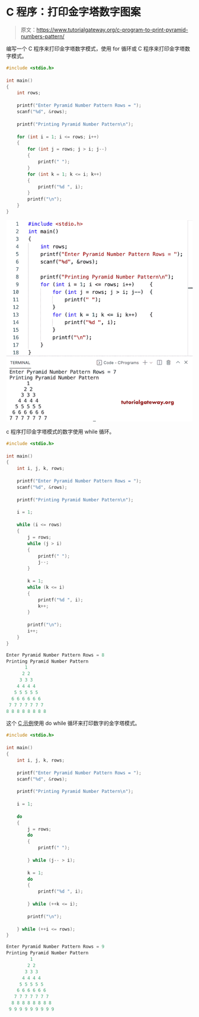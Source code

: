 # C 程序：打印金字塔数字图案

> 原文：<https://www.tutorialgateway.org/c-program-to-print-pyramid-numbers-pattern/>

编写一个 C 程序来打印金字塔数字模式，使用 for 循环或 C 程序来打印金字塔数字模式。

```c
#include <stdio.h>

int main()
{
	int rows;

	printf("Enter Pyramid Number Pattern Rows = ");
	scanf("%d", &rows);

	printf("Printing Pyramid Number Pattern\n");

	for (int i = 1; i <= rows; i++)
	{
		for (int j = rows; j > i; j--)
		{
			printf(" ");
		}
		for (int k = 1; k <= i; k++)
		{
			printf("%d ", i);
		}
		printf("\n");
	}
}
```

![C Program to Print Pyramid Numbers Pattern](img/71378217df28ec6270affa1cab3cc0e2.png)

c 程序打印金字塔模式的数字使用 while 循环。

```c
#include <stdio.h>

int main()
{
	int i, j, k, rows;

	printf("Enter Pyramid Number Pattern Rows = ");
	scanf("%d", &rows);

	printf("Printing Pyramid Number Pattern\n");

	i = 1;

	while (i <= rows)
	{
		j = rows;
		while (j > i)
		{
			printf(" ");
			j--;
		}

		k = 1;
		while (k <= i)
		{
			printf("%d ", i);
			k++;
		}

		printf("\n");
		i++;
	}
}
```

```c
Enter Pyramid Number Pattern Rows = 8
Printing Pyramid Number Pattern
       1 
      2 2 
     3 3 3 
    4 4 4 4 
   5 5 5 5 5 
  6 6 6 6 6 6 
 7 7 7 7 7 7 7 
8 8 8 8 8 8 8 8
```

这个 [C 示例](https://www.tutorialgateway.org/c-programming-examples/)使用 do while 循环来打印数字的金字塔模式。

```c
#include <stdio.h>

int main()
{
	int i, j, k, rows;

	printf("Enter Pyramid Number Pattern Rows = ");
	scanf("%d", &rows);

	printf("Printing Pyramid Number Pattern\n");

	i = 1;

	do
	{
		j = rows;
		do
		{
			printf(" ");

		} while (j-- > i);

		k = 1;
		do
		{
			printf("%d ", i);

		} while (++k <= i);

		printf("\n");

	} while (++i <= rows);
}
```

```c
Enter Pyramid Number Pattern Rows = 9
Printing Pyramid Number Pattern
         1 
        2 2 
       3 3 3 
      4 4 4 4 
     5 5 5 5 5 
    6 6 6 6 6 6 
   7 7 7 7 7 7 7 
  8 8 8 8 8 8 8 8 
 9 9 9 9 9 9 9 9 9 
```